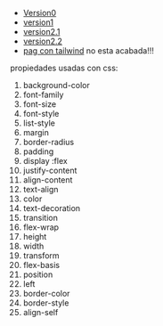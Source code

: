 - [Version0](https://joeljnq.github.io/v0/index.html)
- [version1](https://joeljnq.github.io/v1/index.html)
- [version2.1](https://joeljnq.github.io/v2.1/index.html)
- [version2.2](https://joeljnq.github.io/v2.2/index.html)
- [pag con tailwind](https://joeljnq.github.io/tailwind/index.html) no esta acabada!!! 

propiedades usadas con css:
1. background-color
2. font-family
3. font-size
4. font-style
5. list-style
6. margin
7. border-radius
8. padding
9. display :flex
10. justify-content
11. align-content
12. text-align
13. color
14. text-decoration
15. transition
16. flex-wrap
17. height
18. width
19. transform
20. flex-basis
21. position
22. left
23. border-color
24. border-style
25. align-self

